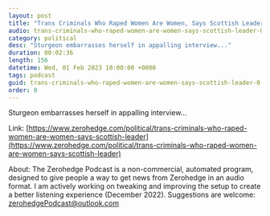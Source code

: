 ```yaml
---
layout: post
title: "Trans Criminals Who Raped Women Are Women, Says Scottish Leader"
audio: trans-criminals-who-raped-women-are-women-says-scottish-leader-0
category: political
desc: "Sturgeon embarrasses herself in appalling interview..."
duration: 00:02:36
length: 156
datetime: Wed, 01 Feb 2023 10:00:00 +0000
tags: podcast
guid: trans-criminals-who-raped-women-are-women-says-scottish-leader-0
order: 0
---
```

Sturgeon embarrasses herself in appalling interview...

Link: [https://www.zerohedge.com/political/trans-criminals-who-raped-women-are-women-says-scottish-leader](https://www.zerohedge.com/political/trans-criminals-who-raped-women-are-women-says-scottish-leader)

About: The Zerohedge Podcast is a non-commercial, automated program, designed to give people a way to get news from Zerohedge in an audio format.  I am actively working on tweaking and improving the setup to create a better listening experience (December 2022).  Suggestions are welcome: [zerohedgePodcast@outlook.com](mailto:zerohedgePodcast@outlook.com)